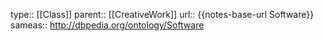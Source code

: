 type:: [[Class]]
parent:: [[CreativeWork]]
url:: {{notes-base-url Software}}
sameas:: http://dbpedia.org/ontology/Software
